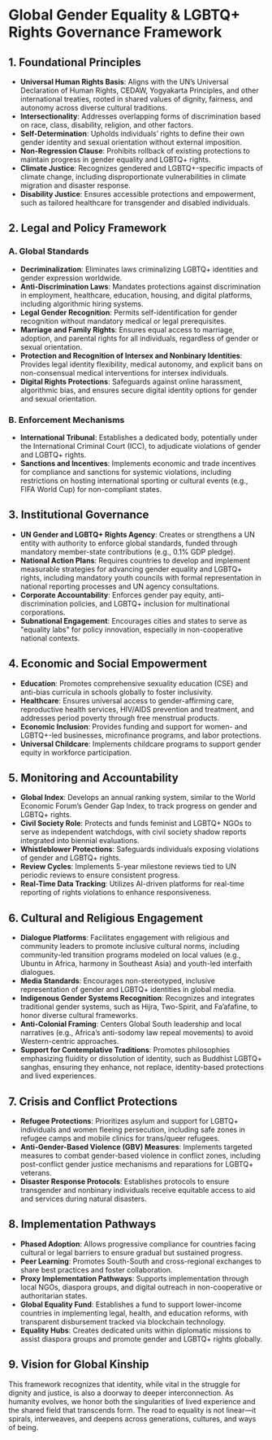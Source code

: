 # Global Gender Equality & LGBTQ+ Rights Governance Framework

## 1. Foundational Principles
- **Universal Human Rights Basis**: Aligns with the UN’s Universal Declaration of Human Rights, CEDAW, Yogyakarta Principles, and other international treaties, rooted in shared values of dignity, fairness, and autonomy across diverse cultural traditions.
- **Intersectionality**: Addresses overlapping forms of discrimination based on race, class, disability, religion, and other factors.
- **Self-Determination**: Upholds individuals’ rights to define their own gender identity and sexual orientation without external imposition.
- **Non-Regression Clause**: Prohibits rollback of existing protections to maintain progress in gender equality and LGBTQ+ rights.
- **Climate Justice**: Recognizes gendered and LGBTQ+-specific impacts of climate change, including disproportionate vulnerabilities in climate migration and disaster response.
- **Disability Justice**: Ensures accessible protections and empowerment, such as tailored healthcare for transgender and disabled individuals.

## 2. Legal and Policy Framework
### A. Global Standards
- **Decriminalization**: Eliminates laws criminalizing LGBTQ+ identities and gender expression worldwide.
- **Anti-Discrimination Laws**: Mandates protections against discrimination in employment, healthcare, education, housing, and digital platforms, including algorithmic hiring systems.
- **Legal Gender Recognition**: Permits self-identification for gender recognition without mandatory medical or legal prerequisites.
- **Marriage and Family Rights**: Ensures equal access to marriage, adoption, and parental rights for all individuals, regardless of gender or sexual orientation.
- **Protection and Recognition of Intersex and Nonbinary Identities**: Provides legal identity flexibility, medical autonomy, and explicit bans on non-consensual medical interventions for intersex individuals.
- **Digital Rights Protections**: Safeguards against online harassment, algorithmic bias, and ensures secure digital identity options for gender and sexual orientation.

### B. Enforcement Mechanisms
- **International Tribunal**: Establishes a dedicated body, potentially under the International Criminal Court (ICC), to adjudicate violations of gender and LGBTQ+ rights.
- **Sanctions and Incentives**: Implements economic and trade incentives for compliance and sanctions for systemic violations, including restrictions on hosting international sporting or cultural events (e.g., FIFA World Cup) for non-compliant states.

## 3. Institutional Governance
- **UN Gender and LGBTQ+ Rights Agency**: Creates or strengthens a UN entity with authority to enforce global standards, funded through mandatory member-state contributions (e.g., 0.1% GDP pledge).
- **National Action Plans**: Requires countries to develop and implement measurable strategies for advancing gender equality and LGBTQ+ rights, including mandatory youth councils with formal representation in national reporting processes and UN agency consultations.
- **Corporate Accountability**: Enforces gender pay equity, anti-discrimination policies, and LGBTQ+ inclusion for multinational corporations.
- **Subnational Engagement**: Encourages cities and states to serve as "equality labs" for policy innovation, especially in non-cooperative national contexts.

## 4. Economic and Social Empowerment
- **Education**: Promotes comprehensive sexuality education (CSE) and anti-bias curricula in schools globally to foster inclusivity.
- **Healthcare**: Ensures universal access to gender-affirming care, reproductive health services, HIV/AIDS prevention and treatment, and addresses period poverty through free menstrual products.
- **Economic Inclusion**: Provides funding and support for women- and LGBTQ+-led businesses, microfinance programs, and labor protections.
- **Universal Childcare**: Implements childcare programs to support gender equity in workforce participation.

## 5. Monitoring and Accountability
- **Global Index**: Develops an annual ranking system, similar to the World Economic Forum’s Gender Gap Index, to track progress on gender and LGBTQ+ rights.
- **Civil Society Role**: Protects and funds feminist and LGBTQ+ NGOs to serve as independent watchdogs, with civil society shadow reports integrated into biennial evaluations.
- **Whistleblower Protections**: Safeguards individuals exposing violations of gender and LGBTQ+ rights.
- **Review Cycles**: Implements 5-year milestone reviews tied to UN periodic reviews to ensure consistent progress.
- **Real-Time Data Tracking**: Utilizes AI-driven platforms for real-time reporting of rights violations to enhance responsiveness.

## 6. Cultural and Religious Engagement
- **Dialogue Platforms**: Facilitates engagement with religious and community leaders to promote inclusive cultural norms, including community-led transition programs modeled on local values (e.g., Ubuntu in Africa, harmony in Southeast Asia) and youth-led interfaith dialogues.
- **Media Standards**: Encourages non-stereotyped, inclusive representation of gender and LGBTQ+ identities in global media.
- **Indigenous Gender Systems Recognition**: Recognizes and integrates traditional gender systems, such as Hijra, Two-Spirit, and Fa’afafine, to honor diverse cultural frameworks.
- **Anti-Colonial Framing**: Centers Global South leadership and local narratives (e.g., Africa’s anti-sodomy law repeal movements) to avoid Western-centric approaches.
- **Support for Contemplative Traditions**: Promotes philosophies emphasizing fluidity or dissolution of identity, such as Buddhist LGBTQ+ sanghas, ensuring they enhance, not replace, identity-based protections and lived experiences.

## 7. Crisis and Conflict Protections
- **Refugee Protections**: Prioritizes asylum and support for LGBTQ+ individuals and women fleeing persecution, including safe zones in refugee camps and mobile clinics for trans/queer refugees.
- **Anti-Gender-Based Violence (GBV) Measures**: Implements targeted measures to combat gender-based violence in conflict zones, including post-conflict gender justice mechanisms and reparations for LGBTQ+ veterans.
- **Disaster Response Protocols**: Establishes protocols to ensure transgender and nonbinary individuals receive equitable access to aid and services during natural disasters.

## 8. Implementation Pathways
- **Phased Adoption**: Allows progressive compliance for countries facing cultural or legal barriers to ensure gradual but sustained progress.
- **Peer Learning**: Promotes South-South and cross-regional exchanges to share best practices and foster collaboration.
- **Proxy Implementation Pathways**: Supports implementation through local NGOs, diaspora groups, and digital outreach in non-cooperative or authoritarian states.
- **Global Equality Fund**: Establishes a fund to support lower-income countries in implementing legal, health, and education reforms, with transparent disbursement tracked via blockchain technology.
- **Equality Hubs**: Creates dedicated units within diplomatic missions to assist diaspora groups and promote gender and LGBTQ+ rights globally.

## 9. Vision for Global Kinship
This framework recognizes that identity, while vital in the struggle for dignity and justice, is also a doorway to deeper interconnection. As humanity evolves, we honor both the singularities of lived experience and the shared field that transcends form. The road to equality is not linear—it spirals, interweaves, and deepens across generations, cultures, and ways of being.